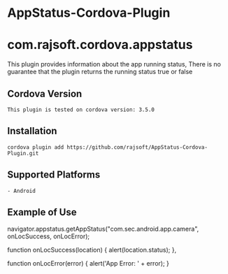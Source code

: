 # AppStatus-Cordova-Plugin

# com.rajsoft.cordova.appstatus

This plugin provides information about the app running status, 
There is no guarantee that the plugin returns the running status true or false

## Cordova Version
    This plugin is tested on cordova version: 3.5.0

## Installation
    cordova plugin add https://github.com/rajsoft/AppStatus-Cordova-Plugin.git

## Supported Platforms
    - Android
    
## Example of Use

navigator.appstatus.getAppStatus("com.sec.android.app.camera", onLocSuccess, onLocError);

function onLocSuccess(location) {
       alert(location.status);
    },
    
function onLocError(error) {
        alert('App Error: ' + error);
}

